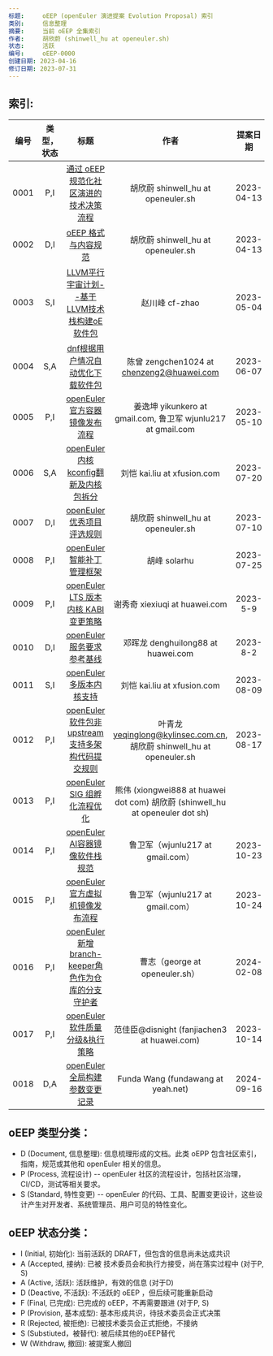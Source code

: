 ```yaml
---
标题:     oEEP (openEuler 演进提案 Evolution Proposal) 索引
类别:     信息整理
摘要:     当前 oEEP 全集索引
作者:     胡欣蔚 (shinwell_hu at openeuler.sh)
状态:     活跃
编号:     oEEP-0000
创建日期: 2023-04-16
修订日期: 2023-07-31
---
```


## 索引:

| 编号 | 类型，状态 | 标题 | 作者 | 提案日期 |
| :----: | :-----------: | :----: | :----: | :---------: |
| 0001 | P,I | [通过 oEEP 规范化社区演进的技术决策流程](oEEP-0001%20通过%20oEEP%20规范化社区演进的技术决策流程.md) | 胡欣蔚 shinwell_hu at openeuler.sh | 2023-04-13 |
| 0002 | D,I | [oEEP 格式与内容规范](oEEP-0002%20oEEP%20格式与内容规范.md) | 胡欣蔚 shinwell_hu at openeuler.sh | 2023-04-13 |
| 0003 | S,I | [LLVM平行宇宙计划--基于LLVM技术栈构建oE软件包](oEEP-0003%20LLVM平行宇宙计划--基于LLVM技术栈构建oE软件包.md) |赵川峰 cf-zhao | 2023-05-04 |
| 0004 | S,A | [dnf根据用户情况自动优化下载软件包](oEEP-0004%20dnf根据用户情况自动优化下载软件包.md) |陈曾 zengchen1024 at chenzeng2@huawei.com | 2023-06-07 |
| 0005 | P,I | [openEuler官方容器镜像发布流程](oEEP-0005%20openEuler官方容器镜像发布流程.md) | 姜逸坤 yikunkero at gmail.com, 鲁卫军 wjunlu217 at gmail.com | 2023-05-10 |
| 0006 | S,A | [openEuler内核kconfig翻新及内核包拆分](oEEP-0006%20openEuler内核kconfig翻新及内核包拆分.md) | 刘恺 kai.liu at xfusion.com | 2023-07-20 |
| 0007 | D,I | [openEuler优秀项目评选规则](oEEP-0007%20openEuler优秀项目评选规则.md) | 胡欣蔚 shinwell_hu at openeuler.sh | 2023-07-10 |
| 0008 | P,I | [openEuler智能补丁管理框架](oEEP-0008%20openEuler智能补丁管理框架.md) | 胡峰 solarhu| 2023-07-25 |
| 0009 | P,I | [openEuler LTS 版本内核 KABI 变更策略](oEEP-0009%20openEuler%20LTS%20版本内核%20KABI%20变更策略.md) | 谢秀奇 xiexiuqi at huawei.com | 2023-5-9 |
| 0010 | D,I | [openEuler服务要求参考基线](oEEP-0010%20openEuler服务要求参考基线.md) | 邓晖龙 denghuilong88 at huawei.com | 2023-8-2 |
| 0011 | S,I | [openEuler多版本内核支持](oEEP-0011%20openEuler多版本内核支持.md) | 刘恺 kai.liu at xfusion.com | 2023-08-09 |
| 0012 | P,I | [openEuler软件包非upstream支持多架构代码提交规则](oEEP-0012%20openEuler软件包非upstream支持多架构代码提交规则.md) | 叶青龙 yeqinglong@kylinsec.com.cn,胡欣蔚 shinwell_hu at openeuler.sh | 2023-08-17 |
| 0013 | P,I | [openEuler SIG 组孵化流程优化](oEEP-0013%20openEuler%20SIG%20组孵化流程优化.md) | 熊伟 (xiongwei888 at huawei dot com) 胡欣蔚 (shinwell_hu at openeuler dot sh)
| 0014 | P,I | [openEuler AI容器镜像软件栈规范](oEEP-0014%20openEuler%20AI容器镜像软件栈规范.md) | 鲁卫军（wjunlu217 at gmail.com）| 2023-10-23 |
| 0015 | P,I | [openEuler官方虚拟机镜像发布流程](oEEP-0015%20openEuler官方虚拟机镜像发布流程.md) | 鲁卫军（wjunlu217 at gmail.com）| 2023-10-24 |
| 0016 | P,I | [openEuler新增branch-keeper角色作为仓库的分支守护者](oEEP-0016%20openEuler新增branch-keeper角色作为仓库的分支守护者.md) | 曹志（george at openeuler.sh）| 2024-02-08 |
| 0017 | P,I | [openEuler软件质量分级&执行策略](oEEP-0017%20openEuler软件质量分级&执行策略.md) | 范佳臣@disnight (fanjiachen3 at huawei.com) | 2023-10-14 |
| 0018 | D,A | [openEuler全局构建参数变更记录](oEEP-0018%20openEuler全局构建参数变更记录.md) | Funda Wang (fundawang at yeah.net) | 2024-09-16 |

## oEEP 类型分类：
- D (Document, 信息整理): 信息梳理形成的文档。此类 oEPP 包含社区索引，指南，规范或其他和 openEuler 相关的信息。
- P (Process, 流程设计) -- openEuler 社区的流程设计，包括社区治理，CI/CD，测试等相关要求。
- S (Standard, 特性变更) -- openEuler 的代码、工具、配置变更设计，这些设计产生对开发者、系统管理员、用户可见的特性变化。

## oEEP 状态分类：
- I (Initial, 初始化): 当前活跃的 DRAFT，但包含的信息尚未达成共识
- A (Accepted, 接纳): 已被 技术委员会和执行方接受，尚在落实过程中 (对于P, S)
- A (Active, 活跃): 活跃维护，有效的信息 (对于D)
- D (Deactive, 不活跃): 不活跃的 oEEP ，但后续可能重新启动
- F (Final, 已完成): 已完成的 oEEP，不再需要跟进 (对于P, S)
- P (Provision, 基本成型): 基本形成共识，待技术委员会正式决策
- R (Rejected, 被拒绝): 已被技术委员会正式拒绝，不接纳
- S (Substiuted，被替代): 被后续其他的oEEP替代
- W (Withdraw, 撤回): 被提案人撤回
